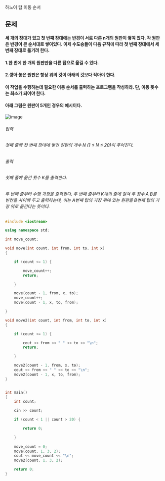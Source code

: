 하노이 탑 이동 순서

## 문제
#### 세 개의 장대가 있고 첫 번째 장대에는 반경이 서로 다른 n개의 원판이 쌓여 있다. 각 원판은 반경이 큰 순서대로 쌓여있다. 이제 수도승들이 다음 규칙에 따라 첫 번째 장대에서 세 번째 장대로 옮기려 한다.

#### 1.한 번에 한 개의 원판만을 다른 탑으로 옮길 수 있다.
#### 2.쌓아 놓은 원판은 항상 위의 것이 아래의 것보다 작아야 한다.
#### 이 작업을 수행하는데 필요한 이동 순서를 출력하는 프로그램을 작성하라. 단, 이동 횟수는 최소가 되어야 한다.

#### 아래 그림은 원판이 5개인 경우의 예시이다.

![image](https://user-images.githubusercontent.com/82014995/172146220-e80e8734-d589-4a0b-996c-7570c8921894.png)


###### 입력
###### 첫째 줄에 첫 번째 장대에 쌓인 원판의 개수 N (1 ≤ N ≤ 20)이 주어진다.

###### 출력
###### 첫째 줄에 옮긴 횟수 K를 출력한다.

###### 두 번째 줄부터 수행 과정을 출력한다. 두 번째 줄부터 K개의 줄에 걸쳐 두 정수 A B를 빈칸을 사이에 두고 출력하는데, 이는 A번째 탑의 가장 위에 있는 원판을 B번째 탑의 가장 위로 옮긴다는 뜻이다.

```c++
#include <iostream>

using namespace std;

int move_count;

void move(int count, int from, int to, int x)
{

	if (count <= 1) {

		move_count++;
		return;

	}

	move(count - 1, from, x, to);
	move_count++;
	move(count - 1, x, to, from);

}

void move2(int count, int from, int to, int x)
{

	if (count <= 1) {

		cout << from << " " << to << "\n";
		return;

	}

	move2(count - 1, from, x, to);
	cout << from << " " << to << "\n";
	move2(count - 1, x, to, from);
}


int main()
{
	int count;

	cin >> count;

	if (count < 1 || count > 20) {

		return 0;

	}
		
	move_count = 0;
	move(count, 1, 3, 2);
	cout << move_count << "\n";
	move2(count, 1, 3, 2);

	return 0;
}
```
